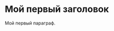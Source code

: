 <!DOCTYPE html>
<html>
<head>
<title>мой сайт</title>
</head>
<body>

<h1>Мой первый заголовок</h1>
<p>Мой первый параграф.</p>

</body>
</html>
